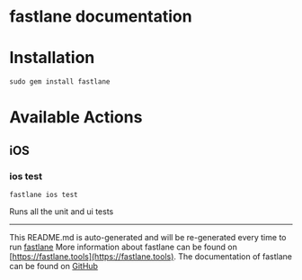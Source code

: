 fastlane documentation
================
# Installation
```
sudo gem install fastlane
```
# Available Actions
## iOS
### ios test
```
fastlane ios test
```
Runs all the unit and ui tests

----

This README.md is auto-generated and will be re-generated every time to run [fastlane](https://fastlane.tools)
More information about fastlane can be found on [https://fastlane.tools](https://fastlane.tools).
The documentation of fastlane can be found on [GitHub](https://github.com/fastlane/fastlane)